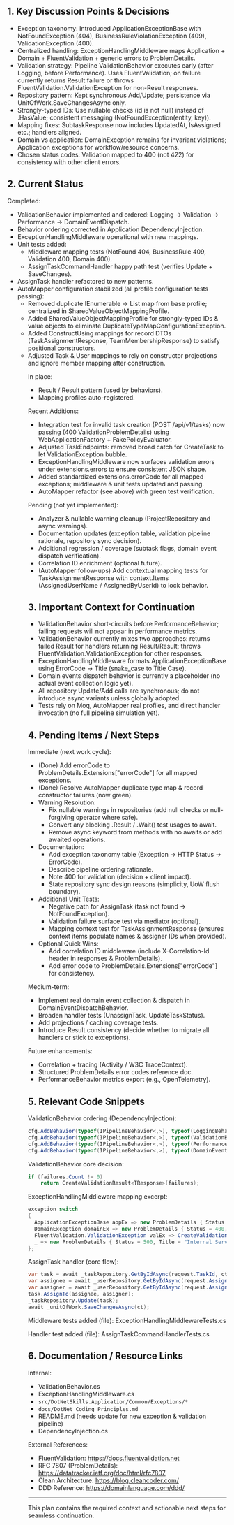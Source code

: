 ## 1. Key Discussion Points & Decisions

- Exception taxonomy: Introduced ApplicationExceptionBase with NotFoundException (404), BusinessRuleViolationException (409), ValidationException (400).
- Centralized handling: ExceptionHandlingMiddleware maps Application + Domain + FluentValidation + generic errors to ProblemDetails.
- Validation strategy: Pipeline ValidationBehavior executes early (after Logging, before Performance). Uses FluentValidation; on failure currently returns Result failure or throws FluentValidation.ValidationException for non-Result responses.
- Repository pattern: Kept synchronous Add/Update; persistence via UnitOfWork.SaveChangesAsync only.
- Strongly-typed IDs: Use nullable checks (id is not null) instead of .HasValue; consistent messaging (NotFoundException(entity, key)).
- Mapping fixes: SubtaskResponse now includes UpdatedAt, IsAssigned etc.; handlers aligned.
- Domain vs application: DomainException remains for invariant violations; Application exceptions for workflow/resource concerns.
- Chosen status codes: Validation mapped to 400 (not 422) for consistency with other client errors.

## 2. Current Status

Completed:
- ValidationBehavior implemented and ordered: Logging → Validation → Performance → DomainEventDispatch.
- Behavior ordering corrected in Application DependencyInjection.
- ExceptionHandlingMiddleware operational with new mappings.
- Unit tests added:
  - Middleware mapping tests (NotFound 404, BusinessRule 409, Validation 400, Domain 400).
  - AssignTaskCommandHandler happy path test (verifies Update + SaveChanges).
- AssignTask handler refactored to new patterns.
- AutoMapper configuration stabilized (all profile configuration tests passing):
  - Removed duplicate IEnumerable<object> -> List<object> map from base profile; centralized in SharedValueObjectMappingProfile.
  - Added SharedValueObjectMappingProfile for strongly-typed IDs & value objects to eliminate DuplicateTypeMapConfigurationException.
  - Added ConstructUsing mappings for record DTOs (TaskAssignmentResponse, TeamMembershipResponse) to satisfy positional constructors.
  - Adjusted Task & User mappings to rely on constructor projections and ignore member mapping after construction.

In place:
- Result / Result<T> pattern (used by behaviors).
- Mapping profiles auto-registered.

Recent Additions:
- Integration test for invalid task creation (POST /api/v1/tasks) now passing (400 ValidationProblemDetails) using WebApplicationFactory + FakePolicyEvaluator.
- Adjusted TaskEndpoints: removed broad catch for CreateTask to let ValidationException bubble.
- ExceptionHandlingMiddleware now surfaces validation errors under extensions.errors to ensure consistent JSON shape.
 - Added standardized extensions.errorCode for all mapped exceptions; middleware & unit tests updated and passing.
 - AutoMapper refactor (see above) with green test verification.

Pending (not yet implemented):
- Analyzer & nullable warning cleanup (ProjectRepository and async warnings).
- Documentation updates (exception table, validation pipeline rationale, repository sync decision).
- Additional regression / coverage (subtask flags, domain event dispatch verification).
- Correlation ID enrichment (optional future).
 - (AutoMapper follow-ups) Add contextual mapping tests for TaskAssignmentResponse with context.Items (AssignedUserName / AssignedByUserId) to lock behavior.

## 3. Important Context for Continuation

- ValidationBehavior short-circuits before PerformanceBehavior; failing requests will not appear in performance metrics.
- ValidationBehavior currently mixes two approaches: returns failed Result for handlers returning Result/Result<T>; throws FluentValidation.ValidationException for other responses.
- ExceptionHandlingMiddleware formats ApplicationExceptionBase using ErrorCode → Title (snake_case to Title Case).
- Domain events dispatch behavior is currently a placeholder (no actual event collection logic yet).
- All repository Update/Add calls are synchronous; do not introduce async variants unless globally adopted.
- Tests rely on Moq, AutoMapper real profiles, and direct handler invocation (no full pipeline simulation yet).

## 4. Pending Items / Next Steps

Immediate (next work cycle):
 - (Done) Add errorCode to ProblemDetails.Extensions["errorCode"] for all mapped exceptions.
 - (Done) Resolve AutoMapper duplicate type map & record constructor failures (now green).
- Warning Resolution:
  - Fix nullable warnings in repositories (add null checks or null-forgiving operator where safe).
  - Convert any blocking .Result / .Wait() test usages to await.
  - Remove async keyword from methods with no awaits or add awaited operations.
- Documentation:
  - Add exception taxonomy table (Exception → HTTP Status → ErrorCode).
  - Describe pipeline ordering rationale.
  - Note 400 for validation (decision + client impact).
  - State repository sync design reasons (simplicity, UoW flush boundary).
- Additional Unit Tests:
  - Negative path for AssignTask (task not found → NotFoundException).
  - Validation failure surface test via mediator (optional).
  - Mapping context test for TaskAssignmentResponse (ensures context items populate names & assigner IDs when provided).
- Optional Quick Wins:
  - Add correlation ID middleware (include X-Correlation-Id header in responses & ProblemDetails).
  - Add error code to ProblemDetails.Extensions["errorCode"] for consistency.

Medium-term:
- Implement real domain event collection & dispatch in DomainEventDispatchBehavior.
- Broaden handler tests (UnassignTask, UpdateTaskStatus).
- Add projections / caching coverage tests.
- Introduce Result<T> consistency (decide whether to migrate all handlers or stick to exceptions).

Future enhancements:
- Correlation + tracing (Activity / W3C TraceContext).
- Structured ProblemDetails error codes reference doc.
- PerformanceBehavior metrics export (e.g., OpenTelemetry).

## 5. Relevant Code Snippets

ValidationBehavior ordering (DependencyInjection):
```csharp
cfg.AddBehavior(typeof(IPipelineBehavior<,>), typeof(LoggingBehavior<,>));
cfg.AddBehavior(typeof(IPipelineBehavior<,>), typeof(ValidationBehavior<,>));
cfg.AddBehavior(typeof(IPipelineBehavior<,>), typeof(PerformanceBehavior<,>));
cfg.AddBehavior(typeof(IPipelineBehavior<,>), typeof(DomainEventDispatchBehavior<,>));
```

ValidationBehavior core decision:
```csharp
if (failures.Count != 0)
    return CreateValidationResult<TResponse>(failures);
```

ExceptionHandlingMiddleware mapping excerpt:
```csharp
exception switch
{
  ApplicationExceptionBase appEx => new ProblemDetails { Status = appEx.StatusCode, Title = FormatTitle(appEx.ErrorCode), Detail = appEx.Message },
  DomainException domainEx => new ProblemDetails { Status = 400, Title = "Domain Rule Violation", Detail = domainEx.Message },
  FluentValidation.ValidationException valEx => CreateValidationProblemDetails(valEx, context.Request.Path),
  _ => new ProblemDetails { Status = 500, Title = "Internal Server Error" }
};
```

AssignTask handler (core flow):
```csharp
var task = await _taskRepository.GetByIdAsync(request.TaskId, ct) ?? throw new NotFoundException("Task", request.TaskId);
var assignee = await _userRepository.GetByIdAsync(request.AssignedUserId, ct) ?? throw new NotFoundException("User", request.AssignedUserId);
var assigner = await _userRepository.GetByIdAsync(request.AssignedByUserId, ct) ?? throw new NotFoundException("User", request.AssignedByUserId);
task.AssignTo(assignee, assigner);
_taskRepository.Update(task);
await _unitOfWork.SaveChangesAsync(ct);
```

Middleware tests added (file):
ExceptionHandlingMiddlewareTests.cs

Handler test added (file):
AssignTaskCommandHandlerTests.cs

## 6. Documentation / Resource Links

Internal:
- ValidationBehavior.cs
- ExceptionHandlingMiddleware.cs
- `src/DotNetSkills.Application/Common/Exceptions/*`
- `docs/DotNet Coding Principles.md`
- README.md (needs update for new exception & validation pipeline)
- DependencyInjection.cs

External References:
- FluentValidation: https://docs.fluentvalidation.net
- RFC 7807 (ProblemDetails): https://datatracker.ietf.org/doc/html/rfc7807
- Clean Architecture: https://blog.cleancoder.com/
- DDD Reference: https://domainlanguage.com/ddd/

---

This plan contains the required context and actionable next steps for seamless continuation.